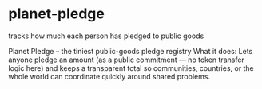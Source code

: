 # planet-pledge
 tracks how much each person has pledged to public goods 

Planet Pledge – the tiniest public-goods pledge registry
What it does:
Lets anyone pledge an amount (as a public commitment — no token transfer logic here) and keeps a transparent total so communities, countries, or the whole world can coordinate quickly around shared problems.
